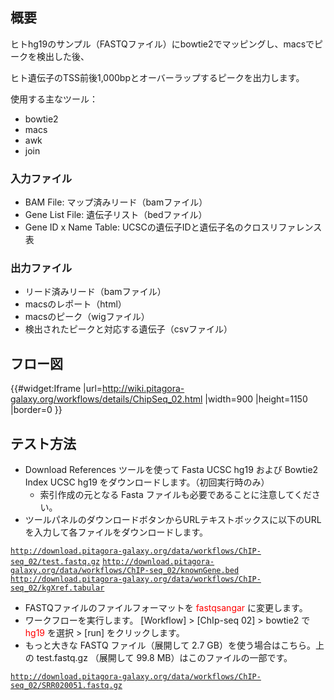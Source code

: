 
概要
----

ヒトhg19のサンプル（FASTQファイル）にbowtie2でマッピングし、macsでピークを検出した後、

ヒト遺伝子のTSS前後1,000bpとオーバーラップするピークを出力します。

使用する主なツール：

-   bowtie2
-   macs
-   awk
-   join

### 入力ファイル

-   BAM File: マップ済みリード（bamファイル）
-   Gene List File: 遺伝子リスト（bedファイル）
-   Gene ID x Name Table: UCSCの遺伝子IDと遺伝子名のクロスリファレンス表

### 出力ファイル

-   リード済みリード（bamファイル）
-   macsのレポート（html）
-   macsのピーク（wigファイル）
-   検出されたピークと対応する遺伝子（csvファイル）

フロー図
--------

{{\#widget:Iframe |url=<http://wiki.pitagora-galaxy.org/workflows/details/ChipSeq_02.html> |width=900 |height=1150 |border=0 }}

テスト方法
----------

-   Download References ツールを使って Fasta UCSC hg19 および Bowtie2 Index UCSC hg19 をダウンロードします。（初回実行時のみ）
    -   索引作成の元となる Fasta ファイルも必要であることに注意してください。
-   ツールパネルのダウンロードボタンからURLテキストボックスに以下のURLを入力して各ファイルをダウンロードします。

[`http://download.pitagora-galaxy.org/data/workflows/ChIP-seq_02/test.fastq.gz`](http://download.pitagora-galaxy.org/data/workflows/ChIP-seq_02/test.fastq.gz)
[`http://download.pitagora-galaxy.org/data/workflows/ChIP-seq_02/knownGene.bed`](http://download.pitagora-galaxy.org/data/workflows/ChIP-seq_02/knownGene.bed)
[`http://download.pitagora-galaxy.org/data/workflows/ChIP-seq_02/kgXref.tabular`](http://download.pitagora-galaxy.org/data/workflows/ChIP-seq_02/kgXref.tabular)

-   FASTQファイルのファイルフォーマットを <span style="color: red">fastqsangar</span> に変更します。
-   ワークフローを実行します。 \[Workflow\] &gt; \[ChIp-seq 02\] &gt; bowtie2 で <span style="color: red">hg19</span> を選択 &gt; \[run\] をクリックします。
-   もっと大きな FASTQ ファイル（展開して 2.7 GB）を使う場合はこちら。上の test.fastq.gz （展開して 99.8 MB）はこのファイルの一部です。

[`http://download.pitagora-galaxy.org/data/workflows/ChIP-seq_02/SRR020051.fastq.gz`](http://download.pitagora-galaxy.org/data/workflows/ChIP-seq_02/SRR020051.fastq.gz)